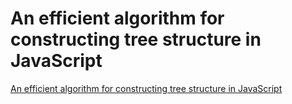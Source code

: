 # An efficient algorithm for constructing tree structure in JavaScript
[An efficient algorithm for constructing tree structure in JavaScript](https://aiwithcloud.com/2022/09/19/an_efficient_algorithm_for_constructing_tree_structure_in_javascript/)